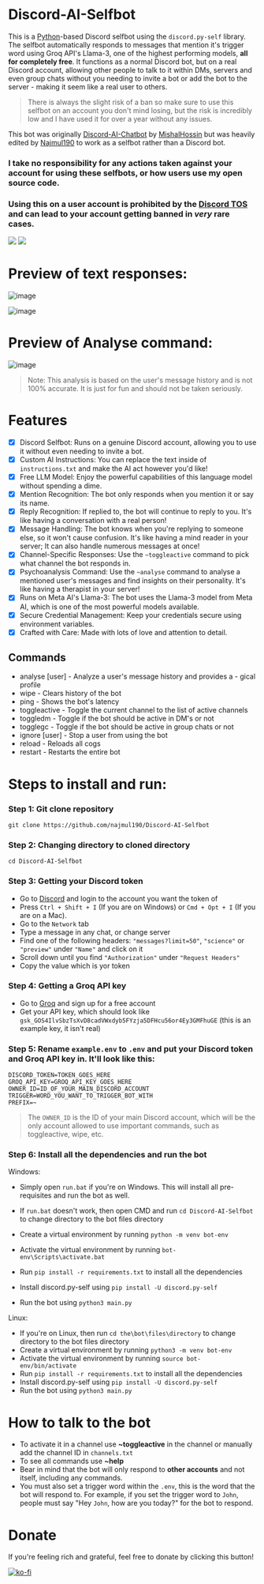 # Discord-AI-Selfbot

This is a [Python](https://www.python.org)-based Discord selfbot using the `discord.py-self` library. The selfbot automatically responds to messages that mention it's trigger word using Groq API's Llama-3, one of the highest performing models, **all for completely free**. It functions as a normal Discord bot, but on a real Discord account, allowing other people to talk to it within DMs, servers and even group chats without you needing to invite a bot or add the bot to the server - making it seem like a real user to others.

> There is always the slight risk of a ban so make sure to use this selfbot on an account you don't mind losing, but the risk is incredibly low and I have used it for over a year without any issues.

This bot was originally [Discord-AI-Chatbot](https://github.com/mishalhossin/Discord-AI-Chatbot) by [MishalHossin](https://github.com/mishalhossin/) but was heavily edited by [Najmul190](https://github.com/najmul190) to work as a selfbot rather than a Discord bot.

### <strong> I take no responsibility for any actions taken against your account for using these selfbots, or how users use my open source code.</strong>

### <strong>Using this on a user account is prohibited by the [Discord TOS](https://discord.com/terms) and can lead to your account getting banned in _very_ rare cases.</strong>

<p float="left">
  <img style="vertical-align: top;" src="https://discord.c99.nl/widget/theme-4/451627446941515817.png"/>
  <img src="https://lanyard.cnrad.dev/api/1025245410224263258?theme=dark&bg=171515&borderRadius=5px&animated=true&idleMessage=15%20year%20old%20solo%20dev" al/> 
</p>

# Preview of text responses:

![image](https://cdn.discordapp.com/attachments/1241152501336772709/1267566207247188079/image.png?ex=66a94086&is=66a7ef06&hm=11cac192c2a18be7c3154a6154e841c6adffb64ff577a3f78e961b3055f00b50&)

![image](https://cdn.discordapp.com/attachments/1241152501336772709/1267566298200543232/image.png?ex=66a9409b&is=66a7ef1b&hm=b1396a8be36f87399bd23f450876a176f916ca25880a8e2931ecceaf1e912af3&)

# Preview of Analyse command:

![image](https://media.discordapp.net/attachments/1241152501336772709/1267572436925284414/image.png?ex=66a94653&is=66a7f4d3&hm=49c85bf2dae7cda83c6cf4573b65da67cc78b00fcbc683cab8ebb8c78a1cb42b&=&format=webp&quality=lossless&width=614&height=326)

> Note: This analysis is based on the user's message history and is not 100% accurate. It is just for fun and should not be taken seriously.

# Features

-   [x] Discord Selfbot: Runs on a genuine Discord account, allowing you to use it without even needing to invite a bot.
-   [x] Custom AI Instructions: You can replace the text inside of `instructions.txt` and make the AI act however you'd like!
-   [x] Free LLM Model: Enjoy the powerful capabilities of this language model without spending a dime.
-   [x] Mention Recognition: The bot only responds when you mention it or say its name.
-   [x] Reply Recognition: If replied to, the bot will continue to reply to you. It's like having a conversation with a real person!
-   [x] Message Handling: The bot knows when you're replying to someone else, so it won't cause confusion. It's like having a mind reader in your server; It can also handle numerous messages at once!
-   [x] Channel-Specific Responses: Use the `~toggleactive` command to pick what channel the bot responds in.
-   [x] Psychoanalysis Command: Use the `~analyse` command to analyse a mentioned user's messages and find insights on their personality. It's like having a therapist in your server!
-   [x] Runs on Meta AI's Llama-3: The bot uses the Llama-3 model from Meta AI, which is one of the most powerful models available.
-   [x] Secure Credential Management: Keep your credentials secure using environment variables.
-   [x] Crafted with Care: Made with lots of love and attention to detail.

## Commands

-   analyse [user] - Analyze a user's message history and provides a - gical profile
-   wipe - Clears history of the bot
-   ping - Shows the bot's latency
-   toggleactive - Toggle the current channel to the list of active channels
-   toggledm - Toggle if the bot should be active in DM's or not
-   togglegc - Toggle if the bot should be active in group chats or not
-   ignore [user] - Stop a user from using the bot
-   reload - Reloads all cogs
-   restart - Restarts the entire bot

# Steps to install and run:

### Step 1: Git clone repository

```
git clone https://github.com/najmul190/Discord-AI-Selfbot
```

### Step 2: Changing directory to cloned directory

```
cd Discord-AI-Selfbot
```

### Step 3: Getting your Discord token

-   Go to [Discord](https://canary.discord.com) and login to the account you want the token of
-   Press `Ctrl + Shift + I` (If you are on Windows) or `Cmd + Opt + I` (If you are on a Mac).
-   Go to the `Network` tab
-   Type a message in any chat, or change server
-   Find one of the following headers: `"messages?limit=50"`, `"science"` or `"preview"` under `"Name"` and click on it
-   Scroll down until you find `"Authorization"` under `"Request Headers"`
-   Copy the value which is yor token

### Step 4: Getting a Groq API key

-   Go to [Groq](https://console.groq.com/keys) and sign up for a free account
-   Get your API key, which should look like `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` (this is an example key, it isn't real)

### Step 5: Rename `example.env` to `.env` and put your Discord token and Groq API key in. It'll look like this:

```
DISCORD_TOKEN=TOKEN_GOES_HERE
GROQ_API_KEY=GROQ_API_KEY_GOES_HERE
OWNER_ID=ID_OF_YOUR_MAIN_DISCORD_ACCOUNT
TRIGGER=WORD_YOU_WANT_TO_TRIGGER_BOT_WITH
PREFIX=~
```

> The `OWNER_ID` is the ID of your main Discord account, which will be the only account allowed to use important commands, such as toggleactive, wipe, etc.

### Step 6: Install all the dependencies and run the bot

Windows:

-   Simply open `run.bat` if you're on Windows. This will install all pre-requisites and run the bot as well.

-   If `run.bat` doesn't work, then open CMD and run `cd Discord-AI-Selfbot` to change directory to the bot files directory
-   Create a virtual environment by running `python -m venv bot-env`
-   Activate the virtual environment by running `bot-env\Scripts\activate.bat`
-   Run `pip install -r requirements.txt` to install all the dependencies
-   Install discord.py-self using `pip install -U discord.py-self`
-   Run the bot using `python3 main.py`

Linux:

-   If you're on Linux, then run `cd the\bot\files\directory` to change directory to the bot files directory
-   Create a virtual environment by running `python3 -m venv bot-env`
-   Activate the virtual environment by running `source bot-env/bin/activate`
-   Run `pip install -r requirements.txt` to install all the dependencies
-   Install discord.py-self using `pip install -U discord.py-self`
-   Run the bot using `python3 main.py`

# How to talk to the bot

-   To activate it in a channel use **~toggleactive** in the channel or manually add the channel ID in `channels.txt`
-   To see all commands use **~help**
-   Bear in mind that the bot will only respond to **other accounts** and not itself, including any commands.
-   You must also set a trigger word within the `.env`, this is the word that the bot will respond to. For example, if you set the trigger word to `John`, people must say "Hey `John`, how are you today?" for the bot to respond.

# Donate

If you're feeling rich and grateful, feel free to donate by clicking this button!

[![ko-fi](https://www.ko-fi.com/img/donate_sm.png)](https://ko-fi.com/najmulx)

